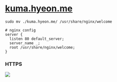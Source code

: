 [kuma.hyeon.me](https://kuma.hyeon.me)
========

```shell
sudo mv ./kuma.hyeon.me/ /usr/share/nginx/welcome
```
```Nginx
# nginx config
server {
  listen 80 default_server;
  server_name _;
  root /usr/share/nginx/welcome;
}
```

### HTTPS
[![](http://i.imgur.com/blwHEzZ.png)](https://www.ssllabs.com/ssltest/analyze.html?d=kuma.hyeon.me)
